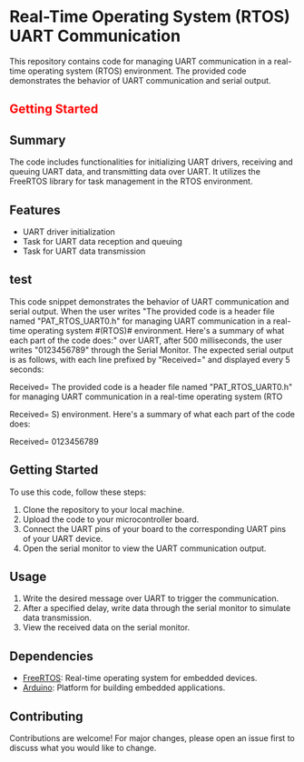 
# Real-Time Operating System (RTOS) UART Communication

This repository contains code for managing UART communication in a real-time operating system (RTOS) environment. The provided code demonstrates the behavior of UART communication and serial output.
## <font color="red">Getting Started</font>

## Summary

The code includes functionalities for initializing UART drivers, receiving and queuing UART data, and transmitting data over UART. It utilizes the FreeRTOS library for task management in the RTOS environment.

## Features

- UART driver initialization
- Task for UART data reception and queuing
- Task for UART data transmission

## test

This code snippet demonstrates the behavior of UART communication and serial output. When the user writes "The provided code is a header file named "PAT_RTOS_UART0.h" for managing UART communication in a real-time operating system #(RTOS)# environment. Here's a summary of what each part of the code does:" over UART, after 500 milliseconds, the user writes "0123456789" through the Serial Monitor. The expected serial output is as follows, with each line prefixed by "Received=" and displayed every 5 seconds:

Received= The provided code is a header file named "PAT_RTOS_UART0.h" for managing UART communication in a real-time operating system (RTO

Received= S) environment. Here's a summary of what each part of the code does:

Received= 0123456789


## Getting Started

To use this code, follow these steps:

1. Clone the repository to your local machine.
2. Upload the code to your microcontroller board.
3. Connect the UART pins of your board to the corresponding UART pins of your UART device.
4. Open the serial monitor to view the UART communication output.

## Usage

1. Write the desired message over UART to trigger the communication.
2. After a specified delay, write data through the serial monitor to simulate data transmission.
3. View the received data on the serial monitor.

## Dependencies

- [FreeRTOS](https://www.freertos.org/): Real-time operating system for embedded devices.
- [Arduino](https://www.arduino.cc/): Platform for building embedded applications.

## Contributing

Contributions are welcome! For major changes, please open an issue first to discuss what you would like to change.

